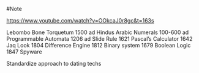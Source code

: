 #Note 

https://www.youtube.com/watch?v=OOkcaJ0r8gc&t=163s

Lebombo Bone
Torquetum 1500 ad
Hindus Arabic Numerals 100-600 ad
Programmable Automata 1206 ad
Slide Rule 1621
Pascal’s Calculator 1642
Jaq Look 1804
Difference Engine 1812
Binary system 1679
Boolean Logic 1847
Spyware

Standardize approach to dating techs